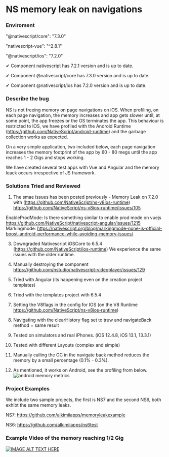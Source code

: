 # NS memory leak on navigations

### Enviroment

"@nativescript/core": "7.3.0"

"nativescript-vue": "^2.8.1"

"@nativescript/ios": "7.2.0"

✔ Component nativescript has 7.2.1 version and is up to date.

✔ Component @nativescript/core has 7.3.0 version and is up to date.

✔ Component @nativescript/ios has 7.2.0 version and is up to date.


### Describe the bug

NS is not freeing memory on page navigations on iOS. When profiling, on each page navigation, the memory increases and app gets slower until, at some point, the app freezes or the OS terminates the app. This behaviour is restricted to IOS, we have profiled with the Android Runtime (https://github.com/NativeScript/android-runtime) and the garbage collection works as expected.  

On a very simple application, two included below, each page navigation increases the memory footprint of the app by 60 - 80 megs until the app reaches 1 - 2 Gigs and stops working.  

We have created several test apps with Vue and Angular and the memory leack occurs irrespective of JS framework.  

### Solutions Tried and Reviewed
1. The smae issues has been posted previously - Memory Leak on 7.2.0 with (https://github.com/NativeScript/ns-v8ios-runtime)
https://github.com/NativeScript/ns-v8ios-runtime/issues/105

EnableProdMode: Is there something similar to enable prod mode on vuejs
https://github.com/NativeScript/nativescript-angular/issues/1215
Markingmode: https://nativescript.org/blog/markingmode-none-is-official-boost-android-performance-while-avoiding-memory-issues/

3. Downgraded Nativescript iOSCore to 6.5.4 (https://github.com/NativeScript/ios-runtime)
   We experience the same issues with the older runtime. 

5. Manually destroying the component
   https://github.com/nstudio/nativescript-videoplayer/issues/129

6. Tried with Angular (its happening even on the creation project templates)

7. Tried with the templates project with 6.5.4

8. Setting the V8flags in the config for IOS (on the V8 Runtime https://github.com/NativeScript/ns-v8ios-runtime)

9. Navigating with the clearHistory flag set to truw and navigateBack method = same result

10. Tested on simulators and real iPhones. (iOS 12.4.8, iOS 13.1, 13.3.1)

11. Tested with different Layouts (complex and simple)

12. Manually calling the GC in the navigate back method reduces the memory by a small percentage (0.1% - 0.3%). 

13. As mentioned, it works on Android, see the profiling from below.
![android memory metrics](https://i.ibb.co/nrF6Ltj/image.png)

### Project Examples

We include two sample projects, the first is NS7 and the second NS6, both exhibt the same memory leaks.

NS7: https://github.com/alkimiiapps/memoryleakexample

NS6: https://github.com/alkimiiapps/ns6test

### Example Video of the memory reaching 1/2 Gig

[![IMAGE ALT TEXT HERE](https://img.youtube.com/vi/oHAyKfUyq6M/0.jpg)](https://www.youtube.com/watch?v=oHAyKfUyq6M)

